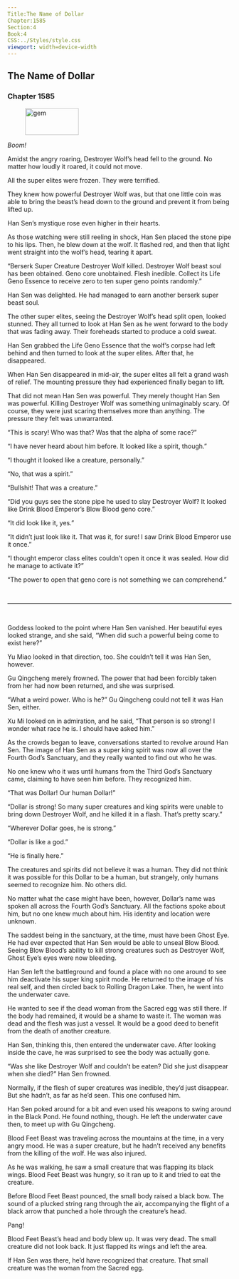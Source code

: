 ```yaml
---
Title:The Name of Dollar 
Chapter:1585 
Section:4 
Book:4 
CSS:../Styles/style.css 
viewport: width=device-width
---
```

  
## The Name of Dollar
### Chapter 1585
  
<figure>
	<img src="../Images/gem.gif" alt="gem" id="gem" width="120" height="60" />
</figure>
  

  
*Boom!*

Amidst the angry roaring, Destroyer Wolf’s head fell to the ground. No matter how loudly it roared, it could not move.

All the super elites were frozen. They were terrified.

They knew how powerful Destroyer Wolf was, but that one little coin was able to bring the beast’s head down to the ground and prevent it from being lifted up.

Han Sen’s mystique rose even higher in their hearts.

As those watching were still reeling in shock, Han Sen placed the stone pipe to his lips. Then, he blew down at the wolf. It flashed red, and then that light went straight into the wolf’s head, tearing it apart.

“Berserk Super Creature Destroyer Wolf killed. Destroyer Wolf beast soul has been obtained. Geno core unobtained. Flesh inedible. Collect its Life Geno Essence to receive zero to ten super geno points randomly.”

Han Sen was delighted. He had managed to earn another berserk super beast soul.

The other super elites, seeing the Destroyer Wolf’s head split open, looked stunned. They all turned to look at Han Sen as he went forward to the body that was fading away. Their foreheads started to produce a cold sweat.

Han Sen grabbed the Life Geno Essence that the wolf’s corpse had left behind and then turned to look at the super elites. After that, he disappeared.

When Han Sen disappeared in mid-air, the super elites all felt a grand wash of relief. The mounting pressure they had experienced finally began to lift.

That did not mean Han Sen was powerful. They merely thought Han Sen was powerful. Killing Destroyer Wolf was something unimaginably scary. Of course, they were just scaring themselves more than anything. The pressure they felt was unwarranted.

“This is scary! Who was that? Was that the alpha of some race?”

“I have never heard about him before. It looked like a spirit, though.”

“I thought it looked like a creature, personally.”

“No, that was a spirit.”

“Bullshit! That was a creature.”

“Did you guys see the stone pipe he used to slay Destroyer Wolf? It looked like Drink Blood Emperor’s Blow Blood geno core.”

“It did look like it, yes.”

“It didn’t just look like it. That was it, for sure! I saw Drink Blood Emperor use it once.”

“I thought emperor class elites couldn’t open it once it was sealed. How did he manage to activate it?”

“The power to open that geno core is not something we can comprehend.”

<br>

*****

<br>

Goddess looked to the point where Han Sen vanished. Her beautiful eyes looked strange, and she said, “When did such a powerful being come to exist here?”

Yu Miao looked in that direction, too. She couldn’t tell it was Han Sen, however.

Gu Qingcheng merely frowned. The power that had been forcibly taken from her had now been returned, and she was surprised.

“What a weird power. Who is he?” Gu Qingcheng could not tell it was Han Sen, either.

Xu Mi looked on in admiration, and he said, “That person is so strong! I wonder what race he is. I should have asked him.”

As the crowds began to leave, conversations started to revolve around Han Sen. The image of Han Sen as a super king spirit was now all over the Fourth God’s Sanctuary, and they really wanted to find out who he was.

No one knew who it was until humans from the Third God’s Sanctuary came, claiming to have seen him before. They recognized him.

“That was Dollar! Our human Dollar!”

“Dollar is strong! So many super creatures and king spirits were unable to bring down Destroyer Wolf, and he killed it in a flash. That’s pretty scary.”

“Wherever Dollar goes, he is strong.”

“Dollar is like a god.”

“He is finally here.”

The creatures and spirits did not believe it was a human. They did not think it was possible for this Dollar to be a human, but strangely, only humans seemed to recognize him. No others did.

No matter what the case might have been, however, Dollar’s name was spoken all across the Fourth God’s Sanctuary. All the factions spoke about him, but no one knew much about him. His identity and location were unknown.

The saddest being in the sanctuary, at the time, must have been Ghost Eye. He had ever expected that Han Sen would be able to unseal Blow Blood. Seeing Blow Blood’s ability to kill strong creatures such as Destroyer Wolf, Ghost Eye’s eyes were now bleeding.

Han Sen left the battleground and found a place with no one around to see him deactivate his super king spirit mode. He returned to the image of his real self, and then circled back to Rolling Dragon Lake. Then, he went into the underwater cave.

He wanted to see if the dead woman from the Sacred egg was still there. If the body had remained, it would be a shame to waste it. The woman was dead and the flesh was just a vessel. It would be a good deed to benefit from the death of another creature.

Han Sen, thinking this, then entered the underwater cave. After looking inside the cave, he was surprised to see the body was actually gone.

“Was she like Destroyer Wolf and couldn’t be eaten? Did she just disappear when she died?” Han Sen frowned.

Normally, if the flesh of super creatures was inedible, they’d just disappear. But she hadn’t, as far as he’d seen. This one confused him.

Han Sen poked around for a bit and even used his weapons to swing around in the Black Pond. He found nothing, though. He left the underwater cave then, to meet up with Gu Qingcheng.

Blood Feet Beast was traveling across the mountains at the time, in a very angry mood. He was a super creature, but he hadn’t received any benefits from the killing of the wolf. He was also injured.

As he was walking, he saw a small creature that was flapping its black wings. Blood Feet Beast was hungry, so it ran up to it and tried to eat the creature.

Before Blood Feet Beast pounced, the small body raised a black bow. The sound of a plucked string rang through the air, accompanying the flight of a black arrow that punched a hole through the creature’s head.

Pang!

Blood Feet Beast’s head and body blew up. It was very dead. The small creature did not look back. It just flapped its wings and left the area.

If Han Sen was there, he’d have recognized that creature. That small creature was the woman from the Sacred egg.